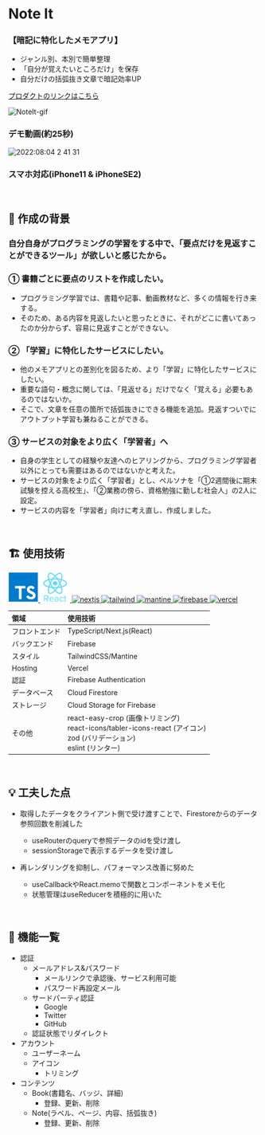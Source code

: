 # Note It
### 【暗記に特化したメモアプリ】<br />
- ジャンル別、本別で簡単整理<br />
- 「自分が覚えたいところだけ」を保存<br />
- 自分だけの括弧抜き文章で暗記効率UP

[プロダクトのリンクはこちら](https://note-it-five.vercel.app/)

![NoteIt-gif](https://user-images.githubusercontent.com/97160510/182994075-67ffe7eb-a1fe-4640-9c8e-78d4e90644fa.gif)

### デモ動画(約25秒)

![ 2022:08:04 2 41 31](https://user-images.githubusercontent.com/97160510/182674011-44e11f50-1f52-4b80-bb2b-a9d3cd2a114a.jpg)

### スマホ対応(iPhone11 & iPhoneSE2)
<br />

## 💭 作成の背景
### 自分自身がプログラミングの学習をする中で、「要点だけを見返すことができるツール」が欲しいと感じたから。

### ① 書籍ごとに要点のリストを作成したい。
- プログラミング学習では、書籍や記事、動画教材など、多くの情報を行き来する。
- そのため、ある内容を見返したいと思ったときに、それがどこに書いてあったのか分からず、容易に見返すことができない。

### ② 「学習」に特化したサービスにしたい。
- 他のメモアプリとの差別化を図るため、より「学習」に特化したサービスにしたい。
- 重要な語句・概念に関しては、「見返せる」だけでなく「覚える」必要もあるのではないか。
- そこで、文章を任意の箇所で括弧抜きにできる機能を追加。見返すついでにアウトプット学習も兼ねることができる。

### ③ サービスの対象をより広く「学習者」へ
- 自身の学生としての経験や友達へのヒアリングから、プログラミング学習者以外にとっても需要はあるのではないかと考えた。
- サービスの対象をより広く「学習者」とし、ペルソナを「①2週間後に期末試験を控える高校生」、「②業務の傍ら、資格勉強に勤しむ社会人」の2人に設定。
- サービスの内容を「学習者」向けに考え直し、作成しました。
<br />

## 🏗 使用技術

<p align="left">
  <a href="https://www.typescriptlang.org/" target="_blank" rel="noreferrer"> <img src="https://raw.githubusercontent.com/devicons/devicon/master/icons/typescript/typescript-original.svg" alt="typescript" width="60" height="60"/> </a>
  <a href="https://reactjs.org/" target="_blank" rel="noreferrer"> <img src="https://raw.githubusercontent.com/devicons/devicon/master/icons/react/react-original-wordmark.svg" alt="react" width="60" height="60"/> </a>
  <a href="https://nextjs.org/" target="_blank" rel="noreferrer"> <img src="https://cdn.worldvectorlogo.com/logos/nextjs-2.svg" alt="nextjs" width="60" height="60"/> </a>
  <a href="https://tailwindcss.com/" target="_blank" rel="noreferrer"> <img src="https://www.vectorlogo.zone/logos/tailwindcss/tailwindcss-icon.svg" alt="tailwind" width="60" height="60"/> </a>
  <a href="" rel="noreferrer"> <img src="https://user-images.githubusercontent.com/97160510/182665367-4535d655-e05d-43a8-ba21-1c6bfb355420.svg" alt="mantine" width="60" height="60" /> </a>
  <a href="https://firebase.google.com/" target="_blank" rel="noreferrer"> <img src="https://www.vectorlogo.zone/logos/firebase/firebase-icon.svg" alt="firebase" width="60" height="60"/> </a>
  <a href="" rel="noreferrer"> <img src="https://user-images.githubusercontent.com/97160510/182664742-ba94662a-363e-4e4b-aece-cf5969ae4884.svg" alt="vercel" width="80" height="60" /> </a>
</p>

|領域|使用技術|
|:--|:--|
|フロントエンド|TypeScript/Next.js(React)|
|バックエンド|Firebase|
|スタイル|TailwindCSS/Mantine|
|Hosting|Vercel|
|認証|Firebase Authentication|
|データベース|Cloud Firestore|
|ストレージ|Cloud Storage for Firebase|
|その他|react-easy-crop (画像トリミング) <br /> react-icons/tabler-icons-react (アイコン) <br /> zod (バリデーション) <br /> eslint (リンター)|
<br />

## 💡 工夫した点

- 取得したデータをクライアント側で受け渡すことで、Firestoreからのデータ参照回数を削減した
  - useRouterのqueryで参照データのidを受け渡し
  - sessionStorageで表示するデータを受け渡し

- 再レンダリングを抑制し、パフォーマンス改善に努めた
  - useCallbackやReact.memoで関数とコンポーネントをメモ化
  - 状態管理はuseReducerを積極的に用いた
<br />

## 📱 機能一覧

- 認証
  - メールアドレス&パスワード
    - メールリンクで承認後、サービス利用可能
    - パスワード再設定メール
  - サードパーティ認証
    - Google
    - Twitter
    - GitHub
  - 認証状態でリダイレクト
- アカウント
  - ユーザーネーム
  - アイコン
    - トリミング
- コンテンツ
  - Book(書籍名、バッジ、詳細)
    - 登録、更新、削除
  - Note(ラベル、ページ、内容、括弧抜き)
    - 登録、更新、削除
